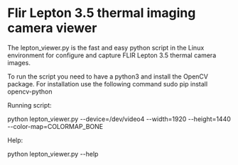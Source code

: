 # Flir Lepton 3.5 thermal imaging camera viewer

The lepton_viewer.py is the fast and easy python script in the Linux environment for configure and capture FLIR Lepton 3.5 thermal camera images.

To run the script you need to have a python3 and install the OpenCV package. For installation use the following command sudo pip install opencv-python

Running script:


python lepton_viewer.py --device=/dev/video4 --width=1920 --height=1440 --color-map=COLORMAP_BONE



Help:

python lepton_viewer.py --help
